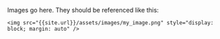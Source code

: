 Images go here. They should be referenced like this:
```
<img src="{{site.url}}/assets/images/my_image.png" style="display: block; margin: auto" />
```
